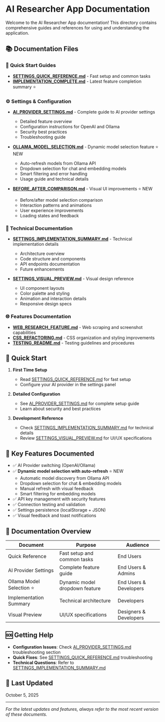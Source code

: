 # AI Researcher App Documentation

Welcome to the AI Researcher App documentation! This directory contains comprehensive guides and references for using and understanding the application.

## 📚 Documentation Files

### 🎯 Quick Start Guides

- **[SETTINGS_QUICK_REFERENCE.md](SETTINGS_QUICK_REFERENCE.md)** - Fast setup and common tasks
- **[IMPLEMENTATION_COMPLETE.md](IMPLEMENTATION_COMPLETE.md)** - Latest feature completion summary ⭐

### ⚙️ Settings & Configuration

- **[AI_PROVIDER_SETTINGS.md](AI_PROVIDER_SETTINGS.md)** - Complete guide to AI provider settings
  - Detailed feature overview
  - Configuration instructions for OpenAI and Ollama
  - Security best practices
  - Troubleshooting guide

- **[OLLAMA_MODEL_SELECTION.md](OLLAMA_MODEL_SELECTION.md)** - Dynamic model selection feature ⭐ NEW
  - Auto-refresh models from Ollama API
  - Dropdown selection for chat and embedding models
  - Smart filtering and error handling
  - Usage guide and technical details

- **[BEFORE_AFTER_COMPARISON.md](BEFORE_AFTER_COMPARISON.md)** - Visual UI improvements ⭐ NEW
  - Before/after model selection comparison
  - Interaction patterns and animations
  - User experience improvements
  - Loading states and feedback

### 🔧 Technical Documentation

- **[SETTINGS_IMPLEMENTATION_SUMMARY.md](SETTINGS_IMPLEMENTATION_SUMMARY.md)** - Technical implementation details
  - Architecture overview
  - Code structure and components
  - API endpoints documentation
  - Future enhancements

- **[SETTINGS_VISUAL_PREVIEW.md](SETTINGS_VISUAL_PREVIEW.md)** - Visual design reference
  - UI component layouts
  - Color palette and styling
  - Animation and interaction details
  - Responsive design specs

### 🌐 Features Documentation

- **[WEB_RESEARCH_FEATURE.md](WEB_RESEARCH_FEATURE.md)** - Web scraping and screenshot capabilities
- **[CSS_REFACTORING.md](CSS_REFACTORING.md)** - CSS organization and styling improvements
- **[TESTING_README.md](TESTING_README.md)** - Testing guidelines and procedures

## 🚀 Quick Start

1. **First Time Setup**
   - Read [SETTINGS_QUICK_REFERENCE.md](SETTINGS_QUICK_REFERENCE.md) for fast setup
   - Configure your AI provider in the settings panel

2. **Detailed Configuration**
   - See [AI_PROVIDER_SETTINGS.md](AI_PROVIDER_SETTINGS.md) for complete setup guide
   - Learn about security and best practices

3. **Development Reference**
   - Check [SETTINGS_IMPLEMENTATION_SUMMARY.md](SETTINGS_IMPLEMENTATION_SUMMARY.md) for technical details
   - Review [SETTINGS_VISUAL_PREVIEW.md](SETTINGS_VISUAL_PREVIEW.md) for UI/UX specifications

## 🔑 Key Features Documented

- ✅ AI Provider switching (OpenAI/Ollama)
- ✅ **Dynamic model selection with auto-refresh** ⭐ NEW
  - Automatic model discovery from Ollama API
  - Dropdown selection for chat & embedding models
  - Manual refresh with visual feedback
  - Smart filtering for embedding models
- ✅ API key management with security features
- ✅ Connection testing and validation
- ✅ Settings persistence (localStorage + JSON)
- ✅ Visual feedback and toast notifications

## 📝 Documentation Overview

| Document | Purpose | Audience |
|----------|---------|----------|
| Quick Reference | Fast setup and common tasks | End Users |
| AI Provider Settings | Complete feature guide | End Users & Admins |
| Ollama Model Selection ⭐ | Dynamic model dropdown feature | End Users & Developers |
| Implementation Summary | Technical architecture | Developers |
| Visual Preview | UI/UX specifications | Designers & Developers |

## 🆘 Getting Help

- **Configuration Issues**: Check [AI_PROVIDER_SETTINGS.md](AI_PROVIDER_SETTINGS.md) troubleshooting section
- **Quick Fixes**: See [SETTINGS_QUICK_REFERENCE.md](SETTINGS_QUICK_REFERENCE.md) troubleshooting
- **Technical Questions**: Refer to [SETTINGS_IMPLEMENTATION_SUMMARY.md](SETTINGS_IMPLEMENTATION_SUMMARY.md)

## 📅 Last Updated

October 5, 2025

---

*For the latest updates and features, always refer to the most recent version of these documents.*
